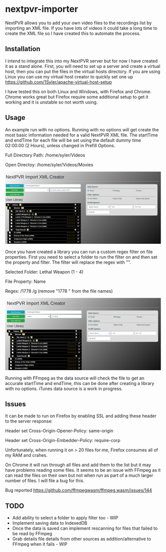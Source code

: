 # nextpvr-importer

NextPVR allows you to add your own video files to the recordings list by importing an XML file. If you have lots of videos it could take a long time to create the XML file so I have created this to automate the process.


## Installation

I intend to integrate this into my NextPVR server but for now I have created it as a stand alone. First, you will need to set up a server and create a virtual host, then you can put the files in the virtual hosts directory. If you are using Linux you can use my virtual host creator to quickly set one up https://github.com/1Syler/apache-virtual-host-setup

I have tested this on both Linux and Windows, with Firefox and Chrome. Chrome works great but Firefox require some additional setup to get it working and it is unstable so not worth using.


## Usage

An example run with no options. Running with no options will get create the most basic information needed for a valid NextPVR XML file. The startTime and endTime for each file will be set using the default dummy time 02:00:00 (2 Hours), unless changed in Prefill Options.

Full Directory Path: /home/syler/Videos

Open Directoy: /home/syler/Videos/Movies

![alt text](https://github.com/1Syler/nextpvr-importer/blob/main/readme/no-options-run.png)


Once you have created a library you can run a custom regex filter on file properties. First you need to select a folder to run the filter on and then set the property and filter. The filter will replace the regex with "".

Selected Folder: Lethal Weapon (1 - 4)

File Property: Name

Regex: /1778 /g (remove "1778 " from the file names)

![alt text](https://github.com/1Syler/nextpvr-importer/blob/main/readme/run-filter.png)


Running with FFmpeg as the data source will check the file to get an accurate startTime and endTime, this can be done after creating a library with no options. iTunes data source is a work in progress.

## Issues

It can be made to run on Firefox by enabling SSL and adding these header to the server response:

Header set Cross-Origin-Opener-Policy: same-origin

Header set Cross-Origin-Embedder-Policy: require-corp

Unfortunately, when running it on > 20 files for me, Firefox consumes all of my RAM and crahes.

On Chrome it will run through all files and add them to the list but it may have problems reading some files. It seems to be an issue with FFmpeg as it can read the files on their own but not when run as part of a much larger number of files. I will file a bug for this.

Bug reported https://github.com/ffmpegwasm/ffmpeg.wasm/issues/144

## TODO

* Add ability to select a folder to apply filter too - WIP
* Implement saving data to IndexedDB
* Once the data is saved can implement rescanning for files that failed to be read by FFmpeg
* Grab details file details from other sources as addition/alternative to FFmpeg when it fails - WIP
